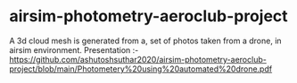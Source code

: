 # airsim-photometry-aeroclub-project
A 3d cloud mesh is generated from a, set of photos taken from a drone, in airsim environment.
Presentation :-
https://github.com/ashutoshsuthar2020/airsim-photometry-aeroclub-project/blob/main/Photometery%20using%20automated%20drone.pdf
